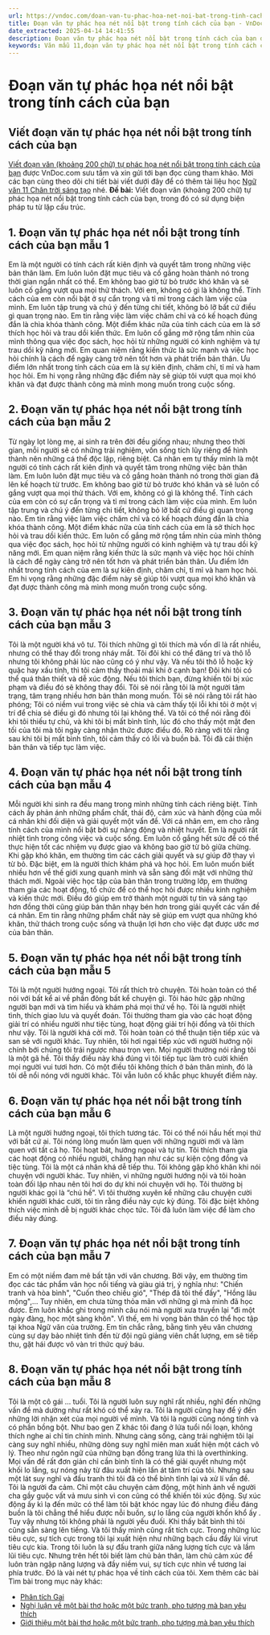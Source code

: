 ```yaml
---
url: https://vndoc.com/doan-van-tu-phac-hoa-net-noi-bat-trong-tinh-cach-cua-ban-318382
title: Đoạn văn tự phác họa nét nổi bật trong tính cách của bạn - VnDoc.com
date_extracted: 2025-04-14 14:41:55
description: Đoạn văn tự phác họa nét nổi bật trong tính cách của bạn được VnDoc.com sưu tầm và xin gửi tới bạn đọc cùng tham khảo.
keywords: Văn mẫu 11,đoạn văn tự phác họa nét nổi bật trong tính cách của bạn,viết đoạn văn tự phác họa nét nổi bật trong tính cách của bạn,ngữ văn 11,Viết đoạn văn khoảng 200 chữ tự phác họa nét nổi bật trong tính cách của bạn,Thực hành tiếng Việt trang 65,đoạn văn phác họa nét nổi bật trong tính cách của bạn,viết đoạn văn khoảng 200 chữ tự phác họa nét nổi bật trong tính cách của bạn trong đó có sử dụng biện pháp tu từ lập cấu trúc
---
```


# Đoạn văn tự phác họa nét nổi bật trong tính cách của bạn
## Viết đoạn văn tự phác họa nét nổi bật trong tính cách của bạn
[Viết đoạn văn \(khoảng 200 chữ\) tự phác họa nét nổi bật trong tính cách của bạn](<https://vndoc.com/doan-van-tu-phac-hoa-net-noi-bat-trong-tinh-cach-cua-ban-318382>) được VnDoc.com sưu tầm và xin gửi tới bạn đọc cùng tham khảo. Mời các bạn cùng theo dõi chi tiết bài viết dưới đây để có thêm tài liệu học [Ngữ văn 11 Chân trời sáng tạo](<https://vndoc.com/ngu-van-11-chan-troi-sang-tao>) nhé.
**Đề bài:** Viết đoạn văn \(khoảng 200 chữ\) tự phác họa nét nổi bật trong tính cách của bạn, trong đó có sử dụng biện pháp tu từ lặp cấu trúc.
## 1\. Đoạn văn tự phác họa nét nổi bật trong tính cách của bạn mẫu 1
Em là một người có tính cách rất kiên định và quyết tâm trong những việc bản thân làm. Em luôn luôn đặt mục tiêu và cố gắng hoàn thành nó trong thời gian ngắn nhất có thể. Em không bao giờ từ bỏ trước khó khăn và sẽ luôn cố gắng vượt qua mọi thử thách. Với em, không có gì là không thể. Tính cách của em còn nổi bật ở sự cẩn trọng và tỉ mỉ trong cách làm việc của mình. Em luôn tập trung và chú ý đến từng chi tiết, không bỏ lỡ bất cứ điều gì quan trọng nào. Em tin rằng việc làm việc chăm chỉ và có kế hoạch đúng đắn là chìa khóa thành công. Một điểm khác nữa của tính cách của em là sở thích học hỏi và trau dồi kiến thức. Em luôn cố gắng mở rộng tầm nhìn của mình thông qua việc đọc sách, học hỏi từ những người có kinh nghiệm và tự trau dồi kỹ năng mới. Em quan niệm rằng kiến thức là sức mạnh và việc học hỏi chính là cách để ngày càng trở nên tốt hơn và phát triển bản thân. Ưu điểm lớn nhất trong tính cách của em là sự kiên định, chăm chỉ, tỉ mỉ và ham học hỏi. Em hi vọng rằng những đặc điểm này sẽ giúp tôi vượt qua mọi khó khăn và đạt được thành công mà mình mong muốn trong cuộc sống.
## 2\. Đoạn văn tự phác họa nét nổi bật trong tính cách của bạn mẫu 2
Từ ngày lọt lòng mẹ, ai sinh ra trên đời đều giống nhau; nhưng theo thời gian, mỗi người sẽ có những trải nghiệm, vốn sống tích lũy riêng để hình thành nên những cá thể độc lập, riêng biệt. Cá nhân em tự thấy mình là một người có tính cách rất kiên định và quyết tâm trong những việc bản thân làm. Em luôn luôn đặt mục tiêu và cố gắng hoàn thành nó trong thời gian đã lên kế hoạch từ trước. Em không bao giờ từ bỏ trước khó khăn và sẽ luôn cố gắng vượt qua mọi thử thách. Với em, không có gì là không thể. Tính cách của em còn có sự cẩn trọng và tỉ mỉ trong cách làm việc của mình. Em luôn tập trung và chú ý đến từng chi tiết, không bỏ lỡ bất cứ điều gì quan trọng nào. Em tin rằng việc làm việc chăm chỉ và có kế hoạch đúng đắn là chìa khóa thành công. Một điểm khác nữa của tính cách của em là sở thích học hỏi và trau dồi kiến thức. Em luôn cố gắng mở rộng tầm nhìn của mình thông qua việc đọc sách, học hỏi từ những người có kinh nghiệm và tự trau dồi kỹ năng mới. Em quan niệm rằng kiến thức là sức mạnh và việc học hỏi chính là cách để ngày càng trở nên tốt hơn và phát triển bản thân. Ưu điểm lớn nhất trong tính cách của em là sự kiên định, chăm chỉ, tỉ mỉ và ham học hỏi. Em hi vọng rằng những đặc điểm này sẽ giúp tôi vượt qua mọi khó khăn và đạt được thành công mà mình mong muốn trong cuộc sống.
## 3\. Đoạn văn tự phác họa nét nổi bật trong tính cách của bạn mẫu 3
Tôi là một người khá vô tư. Tôi thích những gì tôi thích mà vốn dĩ là rất nhiều, nhưng có thể thay đổi trong nháy mắt. Tôi đôi khi có thể đãng trí và thô lỗ nhưng tôi không phải lúc nào cũng có ý như vậy. Và nếu tôi thô lỗ hoặc kỳ quặc hay xấu tính, thì tôi cảm thấy thoải mái khi ở cạnh bạn\! Đôi khi tôi có thể quá thân thiết và dễ xúc động. Nếu tôi thích bạn, đừng khiến tôi bị xúc phạm và điều đó sẽ không thay đổi. Tôi sẽ nói rằng tôi là một người tâm trạng, tâm trạng nhiều hơn bản thân mong muốn. Tôi sẽ nói rằng tôi rất hào phóng; Tôi có niềm vui trong việc sẻ chia và cảm thấy tội lỗi khi tôi ở một vị trí để chia sẻ điều gì đó nhưng tôi lại không thể. Và tôi có thể nói rằng đôi khi tôi thiếu tự chủ, và khi tôi bị mất bình tĩnh, lúc đó cho thấy một mặt đen tối của tôi mà tôi ngày càng nhận thức được điều đó. Rõ ràng với tôi rằng sau khi tôi bị mất bình tĩnh, tôi cảm thấy có lỗi và buồn bã. Tôi đã cải thiện bản thân và tiếp tục làm việc.
## 4\. Đoạn văn tự phác họa nét nổi bật trong tính cách của bạn mẫu 4
Mỗi người khi sinh ra đều mang trong mình những tính cách riêng biệt. Tính cách ấy phản ánh những phẩm chất, thái độ, cảm xúc và hành động của mỗi cá nhân khi đối diện và giải quyết một vấn đề. Với cá nhân em, em cho rằng tính cách của mình nổi bật bởi sự năng động và nhiệt huyết. Em là người rất nhiệt tình trong công việc và cuộc sống. Em luôn cố gắng hết sức để có thể thực hiện tốt các nhiệm vụ được giao và không bao giờ từ bỏ giữa chừng. Khi gặp khó khăn, em thường tìm các cách giải quyết và sự giúp đỡ thay vì từ bỏ. Đặc biệt, em là người thích khám phá và học hỏi. Em luôn muốn biết nhiều hơn về thế giới xung quanh mình và sẵn sàng đối mặt với những thử thách mới. Ngoài việc học tập của bản thân trong trường lớp, em thường tham gia các hoạt động, tổ chức để có thể học hỏi được nhiều kinh nghiệm và kiến thức mới. Điều đó giúp em trở thành một người tự tin và sáng tạo hơn đồng thời cũng giúp bản thân nhạy bén hơn trong giải quyết các vấn đề cá nhân. Em tin rằng những phẩm chất này sẽ giúp em vượt qua những khó khăn, thử thách trong cuộc sống và thuận lợi hơn cho việc đạt được ước mơ của bản thân.
## 5\. Đoạn văn tự phác họa nét nổi bật trong tính cách của bạn mẫu 5
Tôi là một người hướng ngoại. Tôi rất thích trò chuyện. Tôi hoàn toàn có thể nói với bất kể ai về phần đông bất kể chuyện gì. Tôi háo hức gặp những người bạn mới và tìm hiểu và khám phá mọi thứ về họ. Tôi là người nhiệt tình, thích giao lưu và quyết đoán. Tôi thường tham gia vào các hoạt động giải trí có nhiều người như tiệc tùng, hoạt động giải trí hội đồng và tôi thích như vậy. Tôi là người khá cởi mở. Tôi hoàn toàn có thể thuận tiện tiếp xúc và san sẻ với người khác. Tuy nhiên, tôi hơi ngại tiếp xúc với người hướng nội chính bới chúng tôi trái ngược nhau trọn vẹn. Mọi người thường nói rằng tôi là một gã hề. Tôi thấy điều này khá đúng vì tôi tiếp tục làm trò cười khiến mọi người vui tươi hơn. Có một điều tôi không thích ở bản thân mình, đó là tôi dễ nổi nóng với người khác. Tôi vẫn luôn cố khắc phục khuyết điểm này.
## 6\. Đoạn văn tự phác họa nét nổi bật trong tính cách của bạn mẫu 6
Là một người hướng ngoại, tôi thích tương tác. Tôi có thể nói hầu hết mọi thứ với bất cứ ai. Tôi nóng lòng muốn làm quen với những người mới và làm quen với tất cả họ. Tôi hoạt bát, hướng ngoại và tự tin. Tôi thích tham gia các hoạt động có nhiều người, chẳng hạn như các sự kiện cộng đồng và tiệc tùng. Tôi là một cá nhân khá dễ tiếp thu. Tôi không gặp khó khăn khi nói chuyện với người khác. Tuy nhiên, vì những người hướng nội và tôi hoàn toàn đối lập nhau nên tôi hơi do dự khi nói chuyện với họ. Tôi thường bị người khác gọi là “chú hề”. Vì tôi thường xuyên kể những câu chuyện cười khiến người khác cười, tôi tin rằng điều này cực kỳ đúng. Tôi đặc biệt không thích việc mình dễ bị người khác chọc tức. Tôi đã luôn làm việc để làm cho điều này đúng.
## 7\. Đoạn văn tự phác họa nét nổi bật trong tính cách của bạn mẫu 7
Em có một niềm đam mê bất tận với văn chương. Bởi vậy, em thường tìm đọc các tác phẩm văn học nổi tiếng và giàu giá trị, ý nghĩa như: "Chiến tranh và hòa bình", "Cuốn theo chiều gió", "Thép đã tôi thế đấy", "Hồng lâu mộng",... Tuy nhiên, em chưa từng thỏa mãn với những gì mà mình đã học được. Em luôn khắc ghi trong mình câu nói mà người xưa truyền lại "đi một ngày đàng, học một sàng khôn". Vì thế, em hi vọng bản thân có thể học tập tại khoa Ngữ văn của trường. Em tin chắc rằng, bằng tình yêu văn chương cùng sự dạy bảo nhiệt tình đến từ đội ngũ giảng viên chất lượng, em sẽ tiếp thu, gặt hái được vô vàn tri thức quý báu.
## 8\. Đoạn văn tự phác họa nét nổi bật trong tính cách của bạn mẫu 8
Tôi là một cô gái ... tuổi. Tôi là người luôn suy nghĩ rất nhiều, nghĩ đến những vấn đề mà dường như rất khó có thể xảy ra. Tôi là người cũng hay để ý đến những lời nhận xét của mọi người về mình. Và tôi là người cũng nóng tính và có phần bồng bột. Như bao gen Z khác tôi đang ở lứa tuổi nổi loạn, không thích nghe ai chỉ tin chính mình. Nhưng càng sống, càng trải nghiệm tôi lại càng suy nghĩ nhiều, những dòng suy nghĩ miên man xuất hiện một cách vô lý. Theo như ngôn ngữ của những bạn đồng trang lứa thì là overthinking. Mọi vấn đề rất đơn giản chỉ cần bình tĩnh là có thể giải quyết nhưng một khối lo lắng, sự nóng nảy từ đâu xuất hiện lấn át tâm trí của tôi. Nhưng sau một lát suy nghĩ và đấu tranh thì tôi đã có thể bình tĩnh lại và xử lí vấn đề. Tôi là người đa cảm. Chỉ một câu chuyện cảm động, một hình ảnh về người cha gầy guộc vất vả mưu sinh vì con cũng có thể khiến tôi xúc động. Sự xúc động ấy kì lạ đến mức có thể làm tôi bật khóc ngay lúc đó nhưng điều đáng buồn là tôi chẳng thể hiểu được nỗi buồn, sự lo lắng của người khốn khổ ấy . Tuy vậy nhưng tôi không phải là người yếu đuối. Khi thấy bất bình thì tôi cũng sẵn sàng lên tiếng. Và tôi thấy mình cũng rất tích cực. Trong những lúc tiêu cực, sự tích cực trong tôi lại xuất hiện như những bạch cầu đẩy lùi virut tiêu cực kia. Trong tôi luôn là sự đấu tranh giữa năng lượng tích cực và lầm lũi tiêu cực. Nhưng trên hết tôi biết làm chủ bản thân, làm chủ cảm xúc để luôn tràn ngập năng lượng và đầy niềm vui, sự tích cực nhìn về tương lai phía trước. Đó là vài nét tự phác họa về tính cách của tôi.
Xem thêm các bài Tìm bài trong mục này khác:
  * [Phân tích Gai](</phan-tich-gai-318430>)
  * [Nghị luận về một bài thơ hoặc một bức tranh, pho tượng mà bạn yêu thích](</hay-viet-bai-van-nghi-luan-ve-mot-bai-tho-hoac-mot-buc-tranh-pho-tuong-ma-ban-yeu-thich-318383>)
  * [Giới thiệu một bài thơ hoặc một bức tranh, pho tượng mà bạn yêu thích](</gioi-thieu-mot-bai-tho-hoac-mot-buc-tranh-pho-tuong-ma-ban-yeu-thich-318418>)


